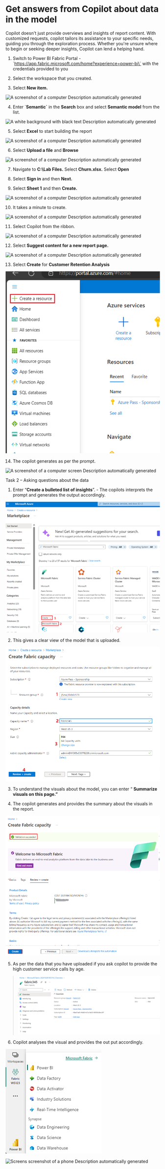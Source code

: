 # Get answers from Copilot about data in the model

Copilot doesn't just provide overviews and insights of report content.
With customized requests, copilot tailors its assistance to your
specific needs, guiding you through the exploration process. Whether
you're unsure where to begin or seeking deeper insights, Copilot can
lend a helping hand.

1.  Switch to Power BI Fabric Portal -
    \`https://app.fabric.microsoft.com/home?experience=power-bi\` with
    the credentials provided to you

2.  Select the workspace that you created.

3.  Select **New item.**

![A screenshot of a computer Description automatically
generated](./media/image1.png)

4.  Enter \`**Semantic\`** in the **Search** box and select **Semantic
    model** from the list.

![A white background with black text Description automatically
generated](./media/image2.png)

5.  Select **Excel** to start building the report

![A screenshot of a computer Description automatically
generated](./media/image3.png)

6.  Select **Upload a file** and **Browse**

![A screenshot of a computer Description automatically
generated](./media/image4.png)

7.  Navigate to **C:\Lab Files.** Select **Churn.xlsx.** Select **Open**

8.  Select **Sign in** and then **Next.**

9.  Select **Sheet 1** and then **Create.**

![A screenshot of a computer Description automatically
generated](./media/image5.png)

10. It takes a minute to create.

![A screenshot of a computer Description automatically
generated](./media/image6.png)

11. Select Copilot from the ribbon.

![A screenshot of a computer Description automatically
generated](./media/image7.png)

12. Select **Suggest content for a new report page.**

![A screenshot of a computer Description automatically
generated](./media/image8.png)

13. Select **Create** for **Customer Retention Analysis**

![](./media/image9.png)

14. The copilot generates as per the prompt.

![A screenshot of a computer screen Description automatically
generated](./media/image10.png)

Task 2 – Asking questions about the data

1.  Enter “**Create a bulleted list of insights**”. - The copilots
    interprets the prompt and generates the output accordingly.

![](./media/image11.png)

2.  This gives a clear view of the model that is uploaded.

![](./media/image12.png)

3.  To understand the visuals about the model, you can enter “
    **Summarize visuals on this page.”**

4.  The copilot generates and provides the summary about the visuals in
    the report.

![](./media/image13.png)

5.  As per the data that you have uploaded if you ask copilot to provide
    the high customer service calls by age.

> ![](./media/image14.png)

6.  Copilot analyses the visual and provides the out put accordingly.

![](./media/image15.png)

![Screens screenshot of a phone Description automatically
generated](./media/image16.png)
